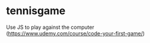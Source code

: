 # tennisgame
Use JS to play against the computer (https://www.udemy.com/course/code-your-first-game/)
